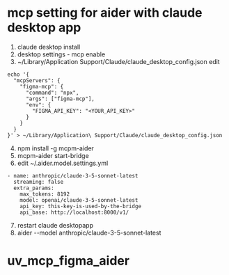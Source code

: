 # mcp setting for aider with claude desktop app
1. claude desktop install
2. desktop settings - mcp enable
3. ~/Library/Application Support/Claude/claude_desktop_config.json edit

```
echo '{
  "mcpServers": {
    "figma-mcp": {
      "command": "npx",
      "args": ["figma-mcp"],
      "env": {
        "FIGMA_API_KEY": "<YOUR_API_KEY>"
      }
    }
  }
}' > ~/Library/Application\ Support/Claude/claude_desktop_config.json
```

4. npm install -g mcpm-aider
5. mcpm-aider start-bridge
6. edit ~/.aider.model.settings.yml

```
- name: anthropic/claude-3-5-sonnet-latest
  streaming: false
  extra_params:
    max_tokens: 8192
    model: openai/claude-3-5-sonnet-latest
    api_key: this-key-is-used-by-the-bridge
    api_base: http://localhost:8000/v1/
```
7. restart claude desktopapp
8. aider --model anthropic/claude-3-5-sonnet-latest
# uv_mcp_figma_aider
